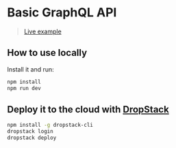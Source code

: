 # Basic GraphQL API

> [Live example](https://subkit-basic-graphql-api.cloud.dropstack.run/graphql)

## How to use locally

Install it and run:

```bash
npm install
npm run dev
```

## Deploy it to the cloud with [DropStack](https://dropstack.run)

```bash
npm install -g dropstack-cli
dropstack login
dropstack deploy
```